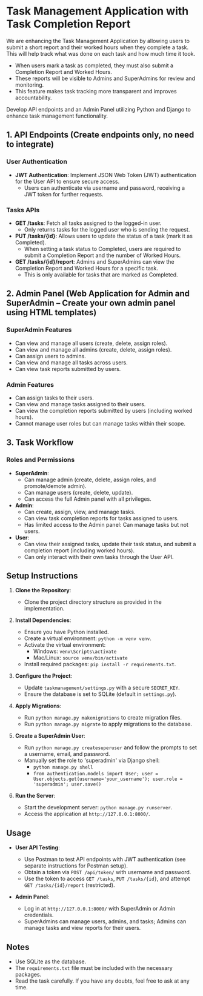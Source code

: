 # Task Management Application with Task Completion Report

We are enhancing the Task Management Application by allowing users to submit a short report and their worked hours when they complete a task. This will help track what was done on each task and how much time it took.

- When users mark a task as completed, they must also submit a Completion Report and Worked Hours.
- These reports will be visible to Admins and SuperAdmins for review and monitoring.
- This feature makes task tracking more transparent and improves accountability.

Develop API endpoints and an Admin Panel utilizing Python and Django to enhance task management functionality.

## 1. API Endpoints (Create endpoints only, no need to integrate)
### User Authentication
- **JWT Authentication**: Implement JSON Web Token (JWT) authentication for the User API to ensure secure access.
  - Users can authenticate via username and password, receiving a JWT token for further requests.

### Tasks APIs
- **GET /tasks**: Fetch all tasks assigned to the logged-in user.
  - Only returns tasks for the logged user who is sending the request.
- **PUT /tasks/{id}**: Allows users to update the status of a task (mark it as Completed).
  - When setting a task status to Completed, users are required to submit a Completion Report and the number of Worked Hours.
- **GET /tasks/{id}/report**: Admins and SuperAdmins can view the Completion Report and Worked Hours for a specific task.
  - This is only available for tasks that are marked as Completed.

## 2. Admin Panel (Web Application for Admin and SuperAdmin – Create your own admin panel using HTML templates)
### SuperAdmin Features
- Can view and manage all users (create, delete, assign roles).
- Can view and manage all admins (create, delete, assign roles).
- Can assign users to admins.
- Can view and manage all tasks across users.
- Can view task reports submitted by users.

### Admin Features
- Can assign tasks to their users.
- Can view and manage tasks assigned to their users.
- Can view the completion reports submitted by users (including worked hours).
- Cannot manage user roles but can manage tasks within their scope.

## 3. Task Workflow
### Roles and Permissions
- **SuperAdmin**:
  - Can manage admin (create, delete, assign roles, and promote/demote admin).
  - Can manage users (create, delete, update).
  - Can access the full Admin panel with all privileges.
- **Admin**:
  - Can create, assign, view, and manage tasks.
  - Can view task completion reports for tasks assigned to users.
  - Has limited access to the Admin panel: Can manage tasks but not users.
- **User**:
  - Can view their assigned tasks, update their task status, and submit a completion report (including worked hours).
  - Can only interact with their own tasks through the User API.


## Setup Instructions
1. **Clone the Repository**:
   - Clone the project directory structure as provided in the implementation.

2. **Install Dependencies**:
   - Ensure you have Python installed.
   - Create a virtual environment: `python -m venv venv`.
   - Activate the virtual environment:
     - Windows: `venv\Scripts\activate`
     - Mac/Linux: `source venv/bin/activate`
   - Install required packages: `pip install -r requirements.txt`.

3. **Configure the Project**:
   - Update `taskmanagement/settings.py` with a secure `SECRET_KEY`.
   - Ensure the database is set to SQLite (default in `settings.py`).

4. **Apply Migrations**:
   - Run `python manage.py makemigrations` to create migration files.
   - Run `python manage.py migrate` to apply migrations to the database.

5. **Create a SuperAdmin User**:
   - Run `python manage.py createsuperuser` and follow the prompts to set a username, email, and password.
   - Manually set the role to 'superadmin' via Django shell:
     - `python manage.py shell`
     - `from authentication.models import User; user = User.objects.get(username='your_username'); user.role = 'superadmin'; user.save()`

6. **Run the Server**:
   - Start the development server: `python manage.py runserver`.
   - Access the application at `http://127.0.0.1:8000/`.

## Usage
- **User API Testing**:
  - Use Postman to test API endpoints with JWT authentication (see separate instructions for Postman setup).
  - Obtain a token via `POST /api/token/` with username and password.
  - Use the token to access `GET /tasks`, `PUT /tasks/{id}`, and attempt `GET /tasks/{id}/report` (restricted).

- **Admin Panel**:
  - Log in at `http://127.0.0.1:8000/` with SuperAdmin or Admin credentials.
  - SuperAdmins can manage users, admins, and tasks; Admins can manage tasks and view reports for their users.

## Notes
- Use SQLite as the database.
- The `requirements.txt` file must be included with the necessary packages.
- Read the task carefully. If you have any doubts, feel free to ask at any time.